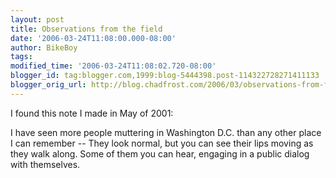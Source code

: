 ```yaml
---
layout: post
title: Observations from the field
date: '2006-03-24T11:08:00.000-08:00'
author: BikeBoy
tags: 
modified_time: '2006-03-24T11:08:02.720-08:00'
blogger_id: tag:blogger.com,1999:blog-5444398.post-114322728271411133
blogger_orig_url: http://blog.chadfrost.com/2006/03/observations-from-field.shtml
---
```


<p class="mobile-post">I found this note I made in May of 2001:</p><p 
class="mobile-post">I have seen more people muttering in Washington D.C. than 
any other 
place I can remember -- They look normal, but you can see their lips 
moving as they walk along.  Some of them you can hear, engaging in a 
public dialog with themselves.</p> 